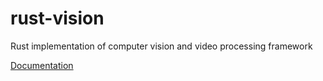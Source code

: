 # rust-vision

Rust implementation of computer vision and video processing framework

[Documentation](http://rust-vision.s3-website-us-west-2.amazonaws.com/rust_vision/index.html)
